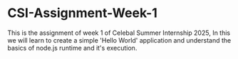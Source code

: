 # CSI-Assignment-Week-1
This is the assignment of week 1 of Celebal Summer Internship 2025, In this we will learn to create a simple 'Hello World' application and understand the basics of node.js runtime and it's execution.
